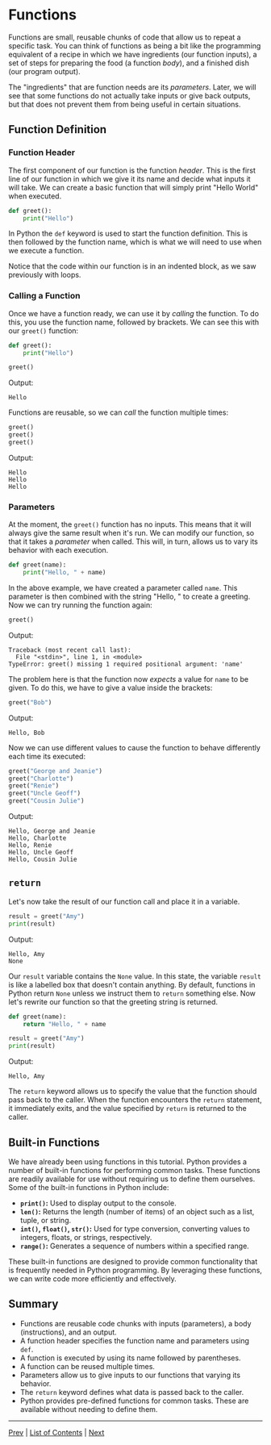# Functions

Functions are small, reusable chunks of code that allow us to repeat a specific task. You can think of functions as being a bit like the programming equivalent of a recipe in which we have ingredients (our function inputs), a set of steps for preparing the food (a function _body_), and a finished dish (our program output).

The "ingredients" that are function needs are its _parameters_. Later, we will see that some functions do not actually take inputs or give back outputs, but that does not prevent them from being useful in certain situations.

## Function Definition
### Function Header

The first component of our function is the function _header_. This is the first line of our function in which we give it its name and decide what inputs it will take. We can create a basic function that will simply print "Hello World" when executed.

```python
def greet():
    print("Hello")
```

In Python the `def` keyword is used to start the function definition. This is then followed by the function name, which is what we will need to use when we execute a function.

Notice that the code within our function is in an indented block, as we saw previously with loops.

### Calling a Function

Once we have a function ready, we can use it by _calling_ the function. To do this, you use the function name, followed by brackets. We can see this with our `greet()` function:

```python
def greet():
    print("Hello")

greet()
```
Output:
```
Hello
```

Functions are reusable, so we can _call_ the function multiple times:

```python
greet()
greet()
greet()
```
Output:
```
Hello
Hello
Hello
```

### Parameters

At the moment, the `greet()` function has no inputs. This means that it will always give the same result when it's run. We can modify our function, so that it takes a _parameter_ when called. This will, in turn, allows us to vary its behavior with each execution.

```python
def greet(name):
    print("Hello, " + name)
```

In the above example, we have created a parameter called `name`. This parameter is then combined with the string "Hello, " to create a greeting. Now we can try running the function again:

```python
greet()
```

Output:
```
Traceback (most recent call last):
  File "<stdin>", line 1, in <module>
TypeError: greet() missing 1 required positional argument: 'name'
```

The problem here is that the function now _expects_ a value for `name` to be given. To do this, we have to give a value inside the brackets:

```python
greet("Bob")
```

Output:
```
Hello, Bob
```

Now we can use different values to cause the function to behave differently each time its executed:

```python
greet("George and Jeanie")
greet("Charlotte")
greet("Renie")
greet("Uncle Geoff")
greet("Cousin Julie")
```

Output:
```
Hello, George and Jeanie
Hello, Charlotte
Hello, Renie
Hello, Uncle Geoff
Hello, Cousin Julie
```

## `return`

Let's now take the result of our function call and place it in a variable.

```python
result = greet("Amy")
print(result)
```

Output:
```
Hello, Amy
None
```

Our `result` variable contains the `None` value. In this state, the variable `result` is like a labelled box that doesn't contain anything. By default, functions in Python return `None` unless we instruct them to `return` something else. Now let's rewrite our function so that the greeting string is returned.


```python
def greet(name):
    return "Hello, " + name

result = greet("Amy")
print(result)
```

Output:
```
Hello, Amy
```

The `return` keyword allows us to specify the value that the function should pass back to the caller. When the function encounters the `return` statement, it immediately exits, and the value specified by `return` is returned to the caller. 

## Built-in Functions

We have already been using functions in this tutorial. Python provides a number of built-in functions for performing common tasks. These functions are readily available for use without requiring us to define them ourselves. Some of the built-in functions in Python include:

- **`print()`:** Used to display output to the console.
- **`len()`:** Returns the length (number of items) of an object such as a list, tuple, or string.
- **`int()`, `float()`, `str()`:** Used for type conversion, converting values to integers, floats, or strings, respectively.
- **`range()`:** Generates a sequence of numbers within a specified range.

These built-in functions are designed to provide common functionality that is frequently needed in Python programming. By leveraging these functions, we can write code more efficiently and effectively.

## Summary

- Functions are reusable code chunks with inputs (parameters), a body (instructions), and an output.
- A function header specifies the function name and parameters using `def`.
- A function is executed by using its name followed by parentheses.
- A function can be reused multiple times.
- Parameters allow us to give inputs to our functions that varying its behavior.
- The `return` keyword defines what data is passed back to the caller.
- Python provides pre-defined functions for common tasks. These are available without needing to define them.
---
[Prev](control-flow.md) | [List of Contents](README.md) | [Next](libraries.md)
